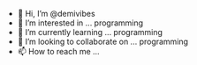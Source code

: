 - 👋 Hi, I’m @demivibes
- 👀 I’m interested in ... programming
- 🌱 I’m currently learning ... programming
- 💞️ I’m looking to collaborate on ... programming
- 📫 How to reach me ...

<!---
demivibes/demivibes is a ✨ special ✨ repository because its `README.md` (this file) appears on your GitHub profile.
You can click the Preview link to take a look at your changes.
--->
